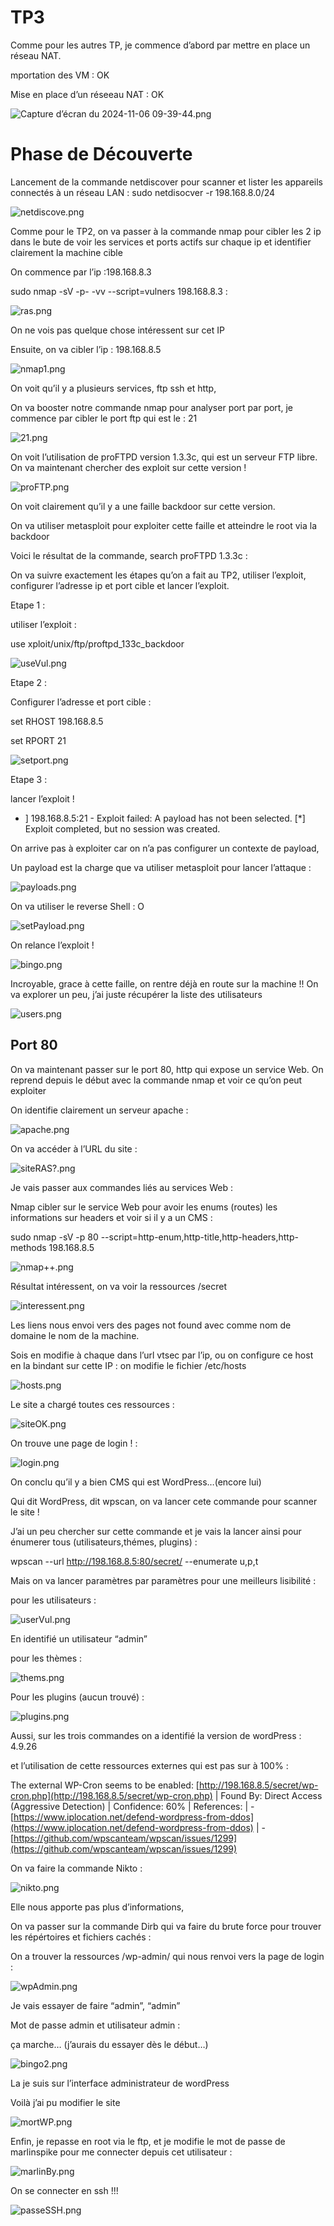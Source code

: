 # TP3

Comme pour les autres TP, je commence d’abord par mettre en place un réseau NAT.

mportation des VM : OK

Mise en place d’un réseeau NAT : OK

![Capture d’écran du 2024-11-06 09-39-44.png](captures/Capture_dcran_du_2024-11-06_09-39-44.png)

# Phase de Découverte

Lancement de la commande netdiscover pour scanner et lister les appareils connectés à un réseau LAN : sudo netdisocver -r 198.168.8.0/24

![netdiscove.png](captures/netdiscove.png)

Comme pour le TP2, on va passer à la commande nmap pour cibler les 2 ip dans le bute de voir les services et ports actifs sur chaque ip et identifier clairement la machine cible

On commence par l’ip :198.168.8.3

sudo nmap -sV -p- -vv --script=vulners 198.168.8.3 : 

![ras.png](captures/ras.png)

On ne vois pas quelque chose intéressent sur cet IP

Ensuite, on va cibler l’ip : 198.168.8.5

![nmap1.png](captures/nmap1.png)

On voit qu’il y a plusieurs services, ftp ssh et http,

On va booster notre commande nmap pour analyser port par port, je commence par cibler le port ftp qui est le : 21

![21.png](captures/21.png)

On voit l’utilisation de proFTPD version 1.3.3c, qui est un serveur FTP libre.
On va maintenant chercher des exploit sur cette version !

![proFTP.png](captures/proFTP.png)

On voit clairement qu’il y a une faille backdoor sur cette version.

On va utiliser metasploit pour exploiter cette faille et atteindre le root via la backdoor

Voici le résultat de la commande, search proFTPD 1.3.3c : 

On va suivre exactement les étapes qu’on a fait au TP2, utiliser l’exploit, configurer l’adresse ip et port cible et lancer l’exploit.

Etape 1 : 

utiliser l’exploit : 

use xploit/unix/ftp/proftpd_133c_backdoor

![useVul.png](captures/useVul.png)

Etape 2 : 

Configurer l’adresse et port cible : 

set RHOST 198.168.8.5

set RPORT 21

![setport.png](captures/setport.png)

Etape 3 : 

lancer l’exploit ! 

- ] 198.168.8.5:21 - Exploit failed: A payload has not been selected.
[*] Exploit completed, but no session was created.

On arrive pas à exploiter car on n’a pas configurer un contexte de payload, 

Un payload est la charge que va utiliser metasploit pour lancer l’attaque : 

![payloads.png](captures/payloads.png)

On va utiliser le reverse Shell : O

![setPayload.png](captures/setPayload.png)

On relance l’exploit ! 

![bingo.png](captures/bingo.png)

Incroyable, grace à cette faille, on rentre déjà en route sur la machine !! 
On va explorer un peu, j’ai juste récupérer la liste des utilisateurs 

![users.png](captures/users.png)

## Port 80

On va maintenant passer sur le port 80, http qui expose un service Web.
On reprend depuis le début avec la commande nmap et voir ce qu’on peut exploiter

On identifie clairement un serveur apache : 

![apache.png](captures/apache.png)

On va accéder à l’URL du site : 

![siteRAS?.png](captures/siteRAS.png)

Je vais passer aux commandes liés au services Web : 

Nmap cibler sur le service Web pour avoir les enums (routes) les informations sur headers et voir si il y a un CMS  :

 

sudo nmap -sV -p 80 --script=http-enum,http-title,http-headers,http-methods 198.168.8.5

![nmap++.png](captures/nmap.png)

Résultat intéressent, on va voir la ressources /secret

![interessent.png](captures/interessent.png)

Les liens nous envoi vers des pages not found avec comme nom de domaine le nom de la machine.

Sois en modifie à chaque dans l’url vtsec par l’ip, ou on configure ce host en la bindant sur cette IP :  on modifie le fichier /etc/hosts

![hosts.png](captures/hosts.png)

Le site a chargé toutes ces ressources : 

![siteOK.png](captures/siteOK.png)

On trouve une page de login ! : 

![login.png](captures/login.png)

On conclu qu’il y a bien CMS qui est WordPress…(encore lui)

Qui dit WordPress, dit wpscan, on va lancer cete commande pour scanner le site ! 

J’ai un peu chercher sur cette commande et je vais la lancer ainsi pour énumerer tous (utilisateurs,thémes, plugins) : 

wpscan --url http://198.168.8.5:80/secret/ --enumerate u,p,t

Mais on va lancer paramètres par paramètres pour une meilleurs lisibilité : 

pour les utilisateurs : 

![userVul.png](captures/userVul.png)

En identifié un utilisateur “admin”

pour les thèmes : 

![thems.png](captures/thems.png)

Pour les plugins (aucun trouvé) : 

![plugins.png](captures/plugins.png)

Aussi, sur les trois commandes on a identifié la version de wordPress : 4.9.26

et l’utilisation de cette ressources externes qui est pas sur à 100% : 

The external WP-Cron seems to be enabled: [http://198.168.8.5/secret/wp-cron.php](http://198.168.8.5/secret/wp-cron.php)
| Found By: Direct Access (Aggressive Detection)
| Confidence: 60%
| References:
|  - [https://www.iplocation.net/defend-wordpress-from-ddos](https://www.iplocation.net/defend-wordpress-from-ddos)
|  - [https://github.com/wpscanteam/wpscan/issues/1299](https://github.com/wpscanteam/wpscan/issues/1299)

On va faire la commande Nikto : 

![nikto.png](captures/nikto.png)

Elle nous apporte pas plus d’informations, 

On va passer sur la commande Dirb qui va faire du brute force pour trouver les répértoires et fichiers cachés : 

On a trouver la ressources /wp-admin/ qui nous renvoi vers la page de login : 

![wpAdmin.png](captures/wpAdmin.png)

Je vais essayer de faire “admin”, “admin” 

Mot de passe admin et utilisateur admin : 

ça marche… (j’aurais du essayer dès le début…)

![bingo2.png](captures/bingo2.png)

La je suis sur l’interface administrateur de wordPress

Voilà j’ai pu modifier le site

![mortWP.png](captures/mortWP.png)

Enfin, je repasse en root via le ftp, et je modifie le mot de passe de marlinspike pour me connecter depuis cet utilisateur : 

![marlinBy.png](captures/marlinBy.png)

On se connecter en ssh !!! 

![passeSSH.png](captures/passeSSH.png)